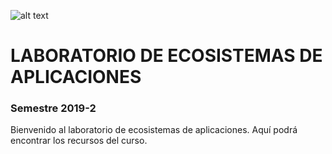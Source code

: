 ![alt text](https://www.icesi.edu.co/launiversidad/images/La_universidad/logosimbolos/Logo_icesi_JPG.jpg)
# LABORATORIO DE ECOSISTEMAS DE APLICACIONES
### Semestre 2019-2

Bienvenido al laboratorio de ecosistemas de aplicaciones. Aquí podrá encontrar los recursos del curso.